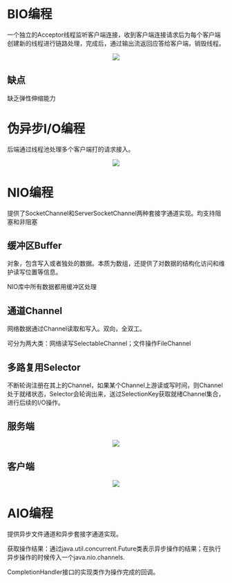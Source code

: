 # BIO编程

一个独立的Acceptor线程监听客户端连接，收到客户端连接请求后为每个客户端创建新的线程进行链路处理，完成后，通过输出流返回应答给客户端，销毁线程。

<div align = "center"> <img src = "https://user-images.githubusercontent.com/37955886/122642776-a87eec80-d13e-11eb-807b-012dfdc9a36d.png"/></div>

## 缺点

缺乏弹性伸缩能力

# 伪异步I/O编程

后端通过线程池处理多个客户端打的请求接入。

<div align = "center"> <img src = "https://user-images.githubusercontent.com/37955886/122642826-f693f000-d13e-11eb-87af-3193ca927bd5.png"/></div>

# NIO编程

提供了SocketChannel和ServerSocketChannel两种套接字通道实现。均支持阻塞和非阻塞

## 缓冲区Buffer

对象，包含写入或者独处的数据。本质为数组，还提供了对数据的结构化访问和维护读写位置等信息。

NIO库中所有数据都用缓冲区处理

## 通道Channel

网络数据通过Channel读取和写入。双向，全双工。

可分为两大类：网络读写SelectableChannel；文件操作FileChannel

## 多路复用Selector

不断轮询注册在其上的Channel，如果某个Channel上游读或写时间，则Channel处于就绪状态，Selector会轮询出来，送过SelectionKey获取就绪Channel集合，进行后续的I/O操作。

## 服务端

<div align = "center"> <img src = "https://user-images.githubusercontent.com/37955886/122643111-86866980-d140-11eb-816c-476efe359162.png"/></div>

## 客户端

<div align = "center"> <img src = "https://user-images.githubusercontent.com/37955886/122643133-ac137300-d140-11eb-82f7-b5515b0fe27b.png"/></div>

# AIO编程

提供异步文件通道和异步套接字通道实现。

获取操作结果：通过java.util.concurrent.Future类表示异步操作的结果；在执行异步操作的时候传入一个java.nio.channels.

CompletionHandler接口的实现类作为操作完成的回调。


